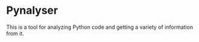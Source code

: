 # Pynalyser

This is a tool for analyzing Python code and getting a variety of information from it.
